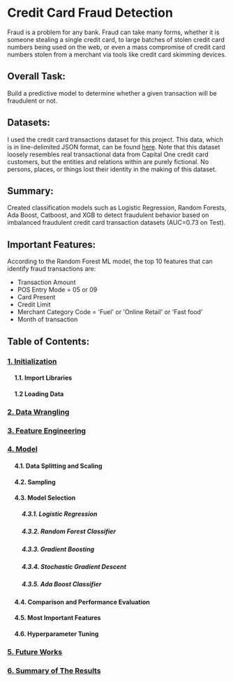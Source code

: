 # Credit Card Fraud Detection

Fraud is a problem for any bank. Fraud can take many forms, whether it is someone stealing a single credit card, to large batches of stolen credit card numbers being used on the web, or even a mass compromise of credit card numbers stolen from a merchant via tools like credit card skimming devices.

## Overall Task:

Build a predictive model to determine whether a given transaction will be fraudulent or not.

## Datasets: 
I used the credit card transactions dataset for this project. This data, which is in line-delimited JSON format, can be found [here](https://github.com/CapitalOneRecruiting/DS). Note that this dataset loosely resembles real transactional data from Capital One credit card customers, but the entities and relations within are purely fictional. No persons, places, or things lost their identity in the making of this dataset.

## Summary:
Created classification models such as Logistic Regression, Random Forests, Ada Boost, Catboost, and XGB to detect fraudulent behavior based on imbalanced fraudulent credit card transaction datasets (AUC=0.73 on Test).

## Important Features:
According to the Random Forest ML model, the top 10 features that can identify fraud transactions are:

- Transaction Amount
- POS Entry Mode = 05 or 09
- Card Present
- Credit Limit
- Merchant Category Code = 'Fuel' or 'Online Retail' or 'Fast food'
- Month of transaction

## Table of Contents:
### [1. Initialization](https://github.com/91104311/Portfolio/blob/main/Credit%20Card%20Fraud%20Detection/1.%20Initialization%20-%20Credit%20Card%20Fraud%20Detection.ipynb)
#### &nbsp;&nbsp;&nbsp;&nbsp; 1.1. Import Libraries
#### &nbsp;&nbsp;&nbsp;&nbsp; 1.2 Loading Data


### [2. Data Wrangling](https://github.com/91104311/Portfolio/blob/main/Credit%20Card%20Fraud%20Detection/2.%20Data%20Wrangling%20-%20Credit%20Card%20Fraud%20Detection.ipynb)

### [3. Feature Engineering](https://github.com/91104311/Portfolio/blob/main/Credit%20Card%20Fraud%20Detection/3.%20Feature%20Engineering%20-%20Credit%20Card%20Fraud%20Detection.ipynb)

### [4. Model](https://github.com/91104311/Portfolio/blob/main/Credit%20Card%20Fraud%20Detection/4.%20Model%20-%20Credit%20Card%20Fraud%20Detection.ipynb)
#### &nbsp;&nbsp;&nbsp;&nbsp; 4.1. Data Splitting and Scaling
#### &nbsp;&nbsp;&nbsp;&nbsp; 4.2. Sampling
#### &nbsp;&nbsp;&nbsp;&nbsp; 4.3. Model Selection
##### &nbsp;&nbsp;&nbsp;&nbsp; &nbsp;&nbsp;&nbsp;&nbsp; 4.3.1. Logistic Regression
##### &nbsp;&nbsp;&nbsp;&nbsp; &nbsp;&nbsp;&nbsp;&nbsp; 4.3.2. Random Forest Classifier
##### &nbsp;&nbsp;&nbsp;&nbsp; &nbsp;&nbsp;&nbsp;&nbsp; 4.3.3. Gradient Boosting
##### &nbsp;&nbsp;&nbsp;&nbsp; &nbsp;&nbsp;&nbsp;&nbsp; 4.3.4. Stochastic Gradient Descent
##### &nbsp;&nbsp;&nbsp;&nbsp; &nbsp;&nbsp;&nbsp;&nbsp; 4.3.5. Ada Boost Classifier

#### &nbsp;&nbsp;&nbsp;&nbsp; 4.4. Comparison and Performance Evaluation
#### &nbsp;&nbsp;&nbsp;&nbsp; 4.5. Most Important Features
#### &nbsp;&nbsp;&nbsp;&nbsp; 4.6. Hyperparameter Tuning

### [5. Future Works](https://github.com/91104311/Portfolio/blob/main/Credit%20Card%20Fraud%20Detection/5.%20Future%20Works%20-%20Credit%20Card%20Fraud%20Detection.ipynb)
### [6. Summary of The Results](https://github.com/91104311/Portfolio/blob/main/Credit%20Card%20Fraud%20Detection/6.%20Summary%20of%20The%20Results%20-%20Credit%20Card%20Fraud%20Detection.ipynb)
